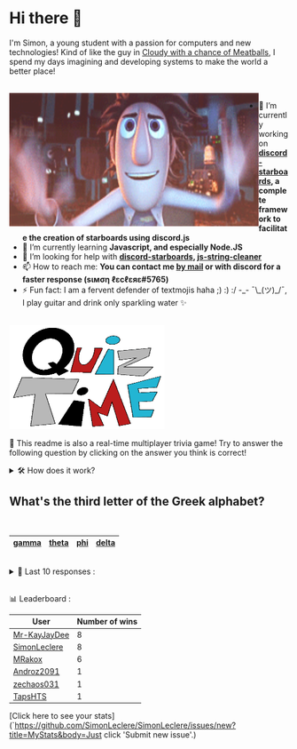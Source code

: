 # Hi there 👋

I'm Simon, a young student with a passion for computers and new technologies!
Kind of like the guy in [Cloudy with a chance of Meatballs](https://www.youtube.com/watch?v=dQw4w9WgXcQ), I spend my days imagining and developing systems to make the world a better place!

<br>

<img width="450" height="240" src="./assets/cloudyWithAChanceOfMeatBalls.gif" align=left>

- 🔭 I’m currently working on **[discord-starboards](https://github.com/SimonLeclere/discord-starboards), a complete framework to facilitate the creation of starboards using discord.js**
- 🌱 I’m currently learning **Javascript, and especially Node.JS**
- 🤔 I’m looking for help with **[discord-starboards](https://github.com/SimonLeclere/discord-starboards), [js-string-cleaner](https://github.com/SimonLeclere/Js-String-Cleaner)**
- 📫 How to reach me: **You can contact me [by mail](mailto:simon-leclere@orange.fr) or with discord for a faster response (sιмση ℓεcℓεяε#5765)**
- ⚡ Fun fact: I am a fervent defender of textmojis haha ;) :) :/ -\_- ¯\\\_(ツ)\_/¯, I play guitar and drink only sparkling water ✨

<br>

<img width="280" height="187" src="./assets/quizTime.gif">

<br>

🎲 This readme is also a real-time multiplayer trivia game! Try to answer the following question by clicking on the answer you think is correct!
<details>
  <summary>🛠️ How does it work?</summary>
  Each answer is a link to a pre-filled issue. When you press "Submit new issue", it triggers a Github action workflow that compares your answer with the correct answer, finds a new question and updates the readme.md file. Not bad huh?! This whole process only takes about 20 seconds!
</details>

## What's the third letter of the Greek alphabet?

<br>

| [gamma](https://github.com/SimonLeclere/SimonLeclere/issues/new?title=quiz%7C5068%7Cgamma&body=Just%20click%20'Submit%20new%20issue'.) | [theta](https://github.com/SimonLeclere/SimonLeclere/issues/new?title=quiz%7C5068%7Ctheta&body=Just%20click%20'Submit%20new%20issue'.) | [phi](https://github.com/SimonLeclere/SimonLeclere/issues/new?title=quiz%7C5068%7Cphi&body=Just%20click%20'Submit%20new%20issue'.) | [delta](https://github.com/SimonLeclere/SimonLeclere/issues/new?title=quiz%7C5068%7Cdelta&body=Just%20click%20'Submit%20new%20issue'.) |
| - | - | - | - | 

<br>

<details>
  <summary>📒 Last 10 responses :</summary>

- **SimonLeclere** answered **True** to `The United States of America declared their independence from the British Empire on July 4th, 1776.` (Good answer)
- **SimonLeclere** answered **Last of the Mohicans** to `Jane Morgan was a nom de plume for the author of which of these works?` (Good answer)
- **SimonLeclere** answered **Claude Monet** to `The works of which artist are often used to illustrate the concept of tessellation?` (Wrong answer)
- **SimonLeclere** answered **Rabbit** to `In Guild Wars 2, which Chinese Zodiac sign is not represented in the Zodiac Weapon Set?` (Wrong answer)
- **MRakox** answered **True** to `Linus Torvalds created Linux and Git.` (Good answer)
- **MRakox** answered **Rome** to `Which Italian city is home of the car manufacturer &#039;Fiat&#039;?` (Wrong answer)
- **MRakox** answered **Turin** to `Which Italian city is home of the car manufacturer &#039;Fiat&#039;?` (Good answer)
- **MRakox** answered **India** to `In the "Halo" franchise, in what country is New Mombasa?` (Wrong answer)
- **MRakox** answered **rowing machine** to `What exercise apparatus is used during a 'Spinning' class?` (Wrong answer)
- **MRakox** answered **Massachusetts** to `Which American colony, known for its religious tolerance, did Roger Williams found in 1636?` (Wrong answer)

</details>

<br>

📊 Leaderboard :

| User | Number of wins |
|-|-|
| [Mr-KayJayDee](https://github.com/Mr-KayJayDee) | 8 |
| [SimonLeclere](https://github.com/SimonLeclere) | 8 |
| [MRakox](https://github.com/MRakox) | 6 |
| [Androz2091](https://github.com/Androz2091) | 1 |
| [zechaos031](https://github.com/zechaos031) | 1 |
| [TapsHTS](https://github.com/TapsHTS) | 1 |

[Click here to see your stats](`https://github.com/SimonLeclere/SimonLeclere/issues/new?title=MyStats&body=Just click 'Submit new issue'.)